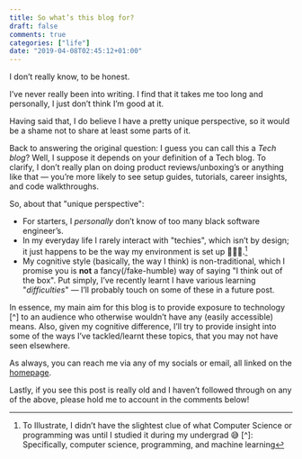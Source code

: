 ```yaml
---
title: So what’s this blog for?
draft: false
comments: true
categories: ["life"]
date: "2019-04-08T02:45:12+01:00"
---
```


I don’t really know, to be honest.

I’ve never really been into writing. I find that it takes me too long and personally, I just don’t think I’m good at it.

Having said that, I do believe I have a pretty unique perspective, so it would be a shame not to share at least some parts of it.

Back to answering the original question: I guess you can call this a _Tech blog_? Well, I suppose it depends on your definition of a Tech blog. To clarify, I don’t really plan on doing product reviews/unboxing’s or anything like that — you’re more likely to see setup guides, tutorials, career insights, and code walkthroughs.

So, about that "unique perspective":

- For starters, I _personally_ don’t know of too many black software engineer’s.
- In my everyday life I rarely interact with "techies", which isn’t by design; it just happens to be the way my environment is set up 🤷🏾‍♂️.[^far]
- My cognitive style (basically, the way I think) is non-traditional, which I promise you is __not__ a fancy(/fake-humble) way of saying "I think out of the box".  Put simply, I’ve recently learnt I have various learning "_difficulties_" — I’ll probably touch on some of these in a future post.

In essence, my main aim for this blog is to provide exposure to technology [^] to an audience who otherwise wouldn’t have any (easily accessible) means. Also, given my cognitive difference, I’ll try to provide insight into some of the ways I’ve tackled/learnt these topics, that you may not have seen elsewhere.

As always, you can reach me via any of my socials or email, all linked on the [homepage](/).

Lastly, if you see this post is really old and I haven’t followed through on any of the above, please hold me to account in the comments below!

[^far]: To Illustrate, I didn’t have the slightest clue of what Computer Science or programming was until I studied it during my undergrad 😅
[^]: Specifically, computer science, programming, and machine learning